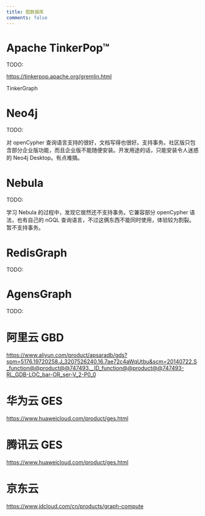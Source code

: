 ```yaml
---
title: 图数据库
comments: false
---
```


# Apache TinkerPop™

TODO:

https://tinkerpop.apache.org/gremlin.html

TinkerGraph

# Neo4j

TODO:

对 openCypher 查询语言支持的很好，文档写得也很好。支持事务。社区版只包含部分企业版功能，而且企业版不能随便安装。开发用途的话，只能安装令人迷惑的 Neo4j Desktop。有点难搞。

# Nebula

TODO:

学习 Nebula 的过程中，发现它居然还不支持事务。它兼容部分 openCypher 语法，也有自己的 nGQL 查询语言，不过这俩东西不能同时使用，体验较为割裂。暂不支持事务。

# RedisGraph

TODO:

# AgensGraph

TODO:

# 阿里云 GBD

https://www.aliyun.com/product/apsaradb/gds?spm=5176.19720258.J_3207526240.16.7ae72c4aWqUtbu&scm=20140722.S_function@@product@@747493._.ID_function@@product@@747493-RL_GDB-LOC_bar-OR_ser-V_2-P0_0

# 华为云 GES

https://www.huaweicloud.com/product/ges.html

# 腾讯云 GES

https://www.huaweicloud.com/product/ges.html

# 京东云

https://www.jdcloud.com/cn/products/graph-compute